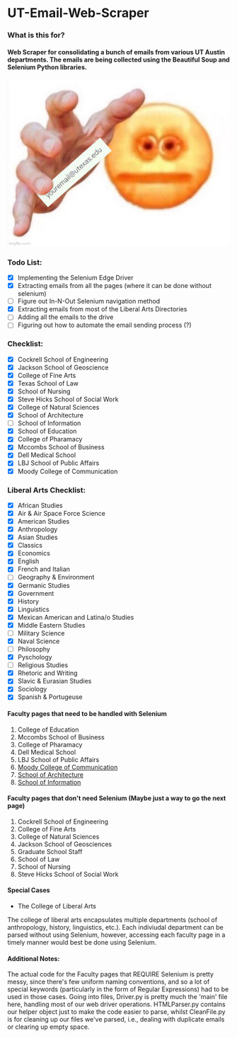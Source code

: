 # UT-Email-Web-Scraper
### What is this for?

#### Web Scraper for consolidating a bunch of emails from various UT Austin departments. The emails are being collected using the Beautiful Soup and Selenium Python libraries. 

![Give me your emails](https://github.com/KaytchJam/UT-Email-Web-Scraper/blob/main/documents/give_me_your_email_expanded.png?raw=true)

### Todo List: 

- [x] Implementing the Selenium Edge Driver 
- [x] Extracting emails from all the pages (where it can be done without selenium)
- [ ] Figure out In-N-Out Selenium navigation method
- [x] Extracting emails from most of the Liberal Arts Directories
- [ ] Adding all the emails to the drive
- [ ] Figuring out how to automate the email sending process (?)

### Checklist:
- [x] Cockrell School of Engineering
- [x] Jackson School of Geoscience
- [x] College of Fine Arts
- [x] Texas School of Law
- [x] School of Nursing
- [x] Steve Hicks School of Social Work
- [x] College of Natural Sciences
- [x] School of Architecture
- [ ] School of Information
- [x] School of Education
- [x] College of Pharamacy
- [x] Mccombs School of Business
- [x] Dell Medical School
- [x] LBJ School of Public Affairs
- [x] Moody College of Communication

### Liberal Arts Checklist:
- [x] African Studies
- [x] Air & Air Space Force Science
- [x] American Studies
- [x] Anthropology
- [x] Asian Studies
- [x] Classics
- [x] Economics
- [x] English
- [x] French and Italian
- [ ] Geography & Environment
- [x] Germanic Studies
- [x] Government
- [x] History
- [x] Linguistics
- [x] Mexican American and Latina/o Studies
- [x] Middle Eastern Studies
- [ ] Military Science
- [x] Naval Science
- [ ] Philosophy
- [x] Pyschology
- [ ] Religious Studies
- [x] Rhetoric and Writing
- [x] Slavic & Eurasian Studies
- [x] Sociology
- [x] Spanish & Portugeuse

#### Faculty pages that need to be handled with Selenium

1. College of Education
2. Mccombs School of Business 
3. College of Pharamacy
4. Dell Medical School
5. LBJ School of Public Affairs
6. [Moody College of Communication](https://moody.utexas.edu/faculty)
7. [School of Architecture](https://soa.utexas.edu/about/faculty)
8. [School of Information](https://www.ischool.utexas.edu/people/ischool-faculty-staff-students)

#### Faculty pages that don't need Selenium (Maybe just a way to go the next page)

1. Cockrell School of Engineering
2. College of Fine Arts
3. College of Natural Sciences
4. Jackson School of Geosciences
5. Graduate School Staff
6. School of Law
7. School of Nursing
8. Steve Hicks School of Social Work

#### Special Cases

- The College of Liberal Arts

The college of liberal arts encapsulates multiple departments (school of anthropology, history, linguistics, etc.). Each indiviudal department can be 
parsed without using Selenium, however, accessing each faculty page in a timely manner would best be done using Selenium.

#### Additional Notes:

The actual code for the Faculty pages that REQUIRE Selenium is pretty messy, since there's few uniform naming conventions, and so 
a lot of special keywords (particularly in the form of Regular Expressions) had to be used in those cases. Going into files, Driver.py 
is pretty much the 'main' file here, handling most of our web driver operations. HTMLParser.py contains our helper object just to make the code easier to parse, whilst CleanFile.py is for cleaning up our files we've parsed, i.e., dealing with duplicate emails or clearing up empty space.



